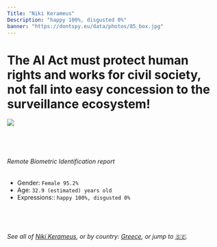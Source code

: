 ```yaml
---
Title: "Niki Kerameus"
Description: "happy 100%, disgusted 0%"
banner: "https://dontspy.eu/data/photos/85_box.jpg"
---
```


# The AI Act must protect human rights and works for civil society, not fall into easy concession to the surveillance ecosystem!

<link rel="stylesheet" type="text/css" href="/css/blog.css" />

<div class="is-fake" hidden>

_This is a **fake picture**_, we collect these anyway [because the AI Act](why-deepfake) negotiation moves in a way that would create more mess in our lives! for a longer explanation, read [The Dual Threat: How Losing the Biometric Battle Fuels Deepfake Proliferation](/blog/the-dual-threat-how-losing-the-biometric-battle-fuels-deepfake-proliferation/)

</div>

<!-- <img src="https://dontspy.eu/data/photos/54_box.jpg" /> -->
<img src="https://dontspy.eu/data/photos/85_box.jpg" />

## <br>

###### Remote Biometric Identification report

* <span class="label">Gender:</span> `Female 95.2%`
* <span class="label">Age:</span> `32.9 (estimated) years old`
* <span class="label">Expressions::</span> `happy 100%, disgusted 0%`

## <br>

###### See all of [Niki Kerameus](/policymaker#Niki%20Kerameus), or by country: [Greece](/country#Greece), or jump to [🇸🇪](/x/50).

## <br>